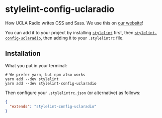 # stylelint-config-uclaradio

How UCLA Radio writes CSS and Sass. We use this on
[our website](https://github.com/uclaradio/uclaradio)!

You can add it to your project by installing
[`stylelint`](https://www.npmjs.com/package/stylelint) first, then
[`stylelint-config-uclaradio`](https://www.npmjs.com/package/stylelint-config-uclaradio),
then adding it to your `.stylelintrc` file.

## Installation

What you put in your terminal:

```shell
# We prefer yarn, but npm also works
yarn add --dev stylelint
yarn add --dev stylelint-config-uclaradio
```

Then configure your `.stylelintrc.json` (or alternative) as follows:

```json
{
  "extends": "stylelint-config-uclaradio"
}
```
